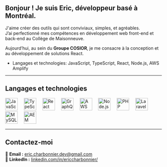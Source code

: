 ## Bonjour ! Je suis Eric, développeur basé à Montréal.

J'aime créer des outils qui sont conviviaux, simples, et agréables.  
J’ai perfectionné mes compétences en développement web front-end et back-end au Collège de Maisonneuve.

Aujourd’hui, au sein du  **Groupe COSIOR**, je me consacre à la conception et au développement de solutions React.

- Langages et technologies: JavaScript, TypeScript, React, Node.js, AWS Amplify

---

## Langages et technologies

<div align="left">
    <img src="https://cdn.jsdelivr.net/gh/devicons/devicon/icons/javascript/javascript-original.svg" height="40" alt="JavaScript" />
    <img width="12"/>
    <img src="https://cdn.jsdelivr.net/gh/devicons/devicon/icons/typescript/typescript-original.svg" height="40" alt="TypeScript" />
    <img width="12"/>
    <img src="https://www.fullstackpython.com/img/logos/react.png" height="40" alt="React" />
    <img width="12"/>
    <img src="https://www.gravitee.io/hubfs/graphql.png" height="40" alt="GraphQL" />
    <img width="12"/>
    <img src="https://saviynt.com/hubfs/aws.png" height="40" alt="AWS" />
    <img width="12"/>
    <img src="https://upload.wikimedia.org/wikipedia/commons/d/d9/Node.js_logo.svg" height="40" alt="Node.js" />
    <img width="12"/>
    <img src="https://cdn.jsdelivr.net/gh/devicons/devicon/icons/php/php-original.svg" height="40" alt="PHP" />
    <img width="12"/>
    <img src="https://laravelnews.s3.amazonaws.com/images/laravel-featured.png" height="40" alt="Laravel" />
    <img width="12"/>
    <img src="https://upload.wikimedia.org/wikipedia/fr/6/62/MySQL.svg" height="40" alt="MySQL" />
    <img width="12"/>
    <img src="https://cdn.prod.website-files.com/60f54f75bf970f7e1a9d0467/61e68ea1c479ed04a2febf56_Logo_Adobe_Experience_Manager.png" height="40" alt="AEM" />
</div>

---

## Contactez-moi

📧 **Email :** [eric.charbonnier.dev@gmail.com](mailto:eric.charbonnier.dev@gmail.com)  
🔗 **LinkedIn :** [linkedin.com/in/ericcharbonnier/](https://www.linkedin.com/in/ericcharbonnier/)
